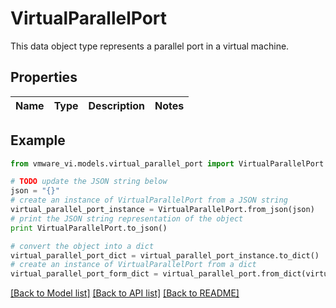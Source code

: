 # VirtualParallelPort

This data object type represents a parallel port in a virtual machine. 

## Properties
Name | Type | Description | Notes
------------ | ------------- | ------------- | -------------

## Example

```python
from vmware_vi.models.virtual_parallel_port import VirtualParallelPort

# TODO update the JSON string below
json = "{}"
# create an instance of VirtualParallelPort from a JSON string
virtual_parallel_port_instance = VirtualParallelPort.from_json(json)
# print the JSON string representation of the object
print VirtualParallelPort.to_json()

# convert the object into a dict
virtual_parallel_port_dict = virtual_parallel_port_instance.to_dict()
# create an instance of VirtualParallelPort from a dict
virtual_parallel_port_form_dict = virtual_parallel_port.from_dict(virtual_parallel_port_dict)
```
[[Back to Model list]](../README.md#documentation-for-models) [[Back to API list]](../README.md#documentation-for-api-endpoints) [[Back to README]](../README.md)


